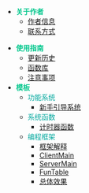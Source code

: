 <!-- 目录 -->
<!-- - [简介](/README) -->
- <font style="color:#00C78C;font-size:14px;font-weight:500">**关于作者**</font>
  - [作者信息](/ReWorld编程模板目录/关于作者/infomation)
  - [联系方式](/ReWorld编程模板目录/关于作者/contact)
<!-- - [使用指南](/README) -->
- <font style="color:#00C78C;font-size:14px;font-weight:500">**使用指南**</font>
  - [更新历史](/ReWorld编程模板目录/使用指南/Update_history)
  - [函数库](/ReWorld编程模板目录/使用指南/Function_library)
  - [注意事项](/ReWorld编程模板目录/使用指南/attention)
- <font style="color:#00C78C;font-size:14px;font-weight:500">**模板**</font>
  <!-- - [功能系统](/ReWorld编程模板目录/模板/默认页面.md) -->
  - <font style="color:#03A89E;font-size:14px;font-weight:500">功能系统</font>
    - [新手引导系统](/ReWorld编程模板目录/模板/功能系统/Player_guide)
  <!-- - [系统函数](/ReWorld编程模板目录/模板/默认页面.md) -->
  - <font style="color:#03A89E;font-size:14px;font-weight:500">系统函数</font>
    - [计时器函数](/ReWorld编程模板目录/模板/系统函数/Count_time)
  <!-- - [编程框架](/ReWorld编程模板目录/模板/默认页面.md) -->
  - <font style="color:#03A89E;font-size:14px;font-weight:500">编程框架</font>
	- [框架解释](/ReWorld编程模板目录/模板/编程框架/框架解释)
    - [ClientMain](/ReWorld编程模板目录/模板/编程框架/Client_Main)
	- [ServerMain](/ReWorld编程模板目录/模板/编程框架/Server_Main)
	- [FunTable](/ReWorld编程模板目录/模板/编程框架/Fun_Table)
	- [总体效果](/ReWorld编程模板目录/模板/编程框架/总体效果)